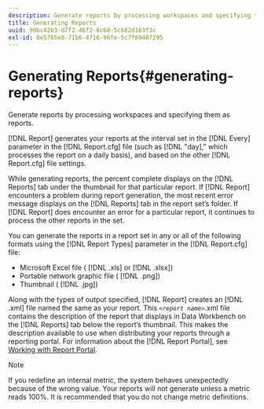 ```yaml
---
description: Generate reports by processing workspaces and specifying them as reports.
title: Generating Reports
uuid: 90bc42b3-d7f2-46f2-8c68-5c682d163f3c
exl-id: 8e5765e8-71b6-4716-96fe-5c7f69407295
---
```

# Generating Reports{#generating-reports}

Generate reports by processing workspaces and specifying them as reports.

[!DNL Report] generates your reports at the interval set in the [!DNL Every] parameter in the [!DNL Report.cfg] file (such as [!DNL "day]," which processes the report on a daily basis), and based on the other [!DNL Report.cfg] file settings.

While generating reports, the percent complete displays on the [!DNL Reports] tab under the thumbnail for that particular report. If [!DNL Report] encounters a problem during report generation, the most recent error message displays on the [!DNL Reports] tab in the report set’s folder. If [!DNL Report] does encounter an error for a particular report, it continues to process the other reports in the set.

You can generate the reports in a report set in any or all of the following formats using the [!DNL Report Types] parameter in the [!DNL Report.cfg] file:

* Microsoft Excel file ( [!DNL .xls] or [!DNL .xlsx]) 
* Portable network graphic file ( [!DNL .png]) 
* Thumbnail ( [!DNL .jpg])

Along with the types of output specified, [!DNL Report] creates an [!DNL .xml] file named the same as your report. This *`<report name>`*.xml file contains the description of the report that displays in Data Workbench on the [!DNL Reports] tab below the report’s thumbnail. This makes the description available to use when distributing your reports through a reporting portal. For information about the [!DNL Report Portal], see [Working with Report Portal](../../home/c-rpt-oview/c-rpt-portal/c-rpt-portal.md#concept-f692210cad494c00865dbf325eb5ed35).

>[!NOTE]
>
>If you redefine an internal metric, the system behaves unexpectedly because of the wrong value. Your reports will not generate unless a metric reads 100%. It is recommended that you do not change metric definitions.
